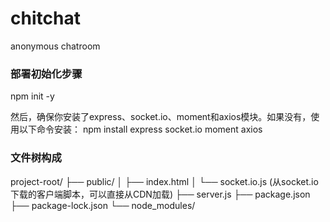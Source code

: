 # chitchat
anonymous chatroom

### 部署初始化步骤
npm init -y

然后，确保你安装了express、socket.io、moment和axios模块。如果没有，使用以下命令安装：
npm install express socket.io moment axios

### 文件树构成
project-root/
├── public/
│   ├── index.html
│   └── socket.io.js (从socket.io下载的客户端脚本，可以直接从CDN加载)
├── server.js
├── package.json
├── package-lock.json
└── node_modules/

